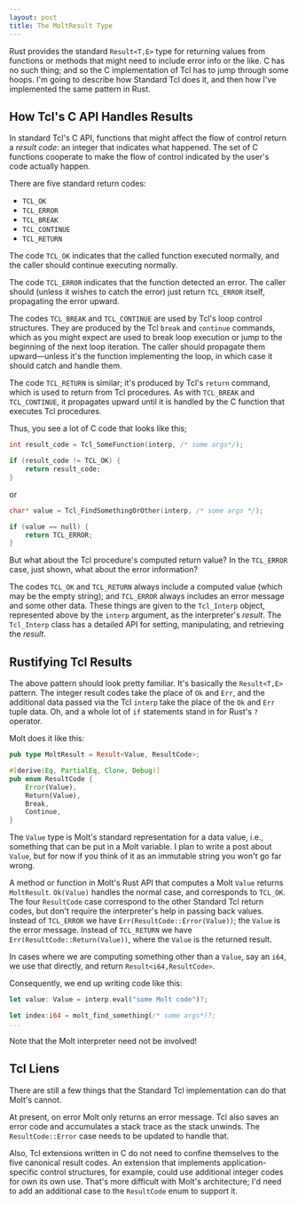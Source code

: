 ```yaml
---
layout: post
title: The MoltResult Type
---
```


Rust provides the standard `Result<T,E>` type for returning values from functions or methods
that might need to include error info or the like.  C has no such thing; and so the C
implementation of Tcl has to jump through some hoops.  I'm going to describe how Standard Tcl
does it, and then how I've implemented the same pattern in Rust.

## How Tcl's C API Handles Results

In standard Tcl's C API, functions that might affect the flow of control return a _result code_:
an integer that indicates what happened.  The set of C functions cooperate to make the flow of
control indicated by the user's code actually happen.

There are five standard return codes:

* `TCL_OK`
* `TCL_ERROR`
* `TCL_BREAK`
* `TCL_CONTINUE`
* `TCL_RETURN`

The code `TCL_OK` indicates that the called function executed normally, and the caller should
continue executing normally.  

The code `TCL_ERROR` indicates that the function detected an error. The caller should (unless
it wishes to catch the error) just return `TCL_ERROR` itself, propagating the error upward.

The codes `TCL_BREAK` and `TCL_CONTINUE` are used by Tcl's loop control structures. They are
produced by the Tcl `break` and `continue` commands, which as you might expect are used to
break loop execution or jump to the beginning of the next loop iteration.  The caller should
propagate them upward—unless it's the function implementing the loop, in which case it should
catch and handle them.

The code `TCL_RETURN` is similar; it's produced by Tcl's `return` command, which is used to
return from Tcl procedures.  As with `TCL_BREAK` and `TCL_CONTINUE`, it propagates upward
until it is handled by the C function that executes Tcl procedures.

Thus, you see a lot of C code that looks like this;

```c
int result_code = Tcl_SomeFunction(interp, /* some args*/);

if (result_code != TCL_OK) {
    return result_code;
}
```

or

```c
char* value = Tcl_FindSomethingOrOther(interp, /* some args */);

if (value == null) {
    return TCL_ERROR;
}
```

But what about the Tcl procedure's computed return value?  In the `TCL_ERROR` case, just shown,
what about the error information?

The codes `TCL_OK` and `TCL_RETURN` always include a computed value (which may be the empty
string); and `TCL_ERROR` always includes an error message and some other data.  These things are
given to the `Tcl_Interp` object, represented above by the `interp` argument, as the interpreter's
_result_.  The `Tcl_Interp` class has a detailed API for setting, manipulating, and retrieving
the _result_.

## Rustifying Tcl Results

The above pattern should look pretty familiar.  It's basically the `Result<T,E>` pattern.  The
integer result codes take the place of `Ok` and `Err`, and the additional data passed via the
Tcl `interp` take the place of the `Ok` and `Err` tuple data.  Oh, and a whole lot of `if`
statements stand in for Rust's `?` operator.

Molt does it like this:

```rust
pub type MoltResult = Result<Value, ResultCode>;

#[derive(Eq, PartialEq, Clone, Debug)]
pub enum ResultCode {
    Error(Value),
    Return(Value),
    Break,
    Continue,
}
```

The `Value` type is Molt's standard representation for a data value, i.e., something that can be
put in a Molt variable.  I plan to write a post about `Value`, but for now if you think of it
as an immutable string you won't go far wrong.

A method or function in Molt's Rust API that computes a Molt `Value` returns `MoltResult`.
`Ok(Value)` handles the normal case, and corresponds to `TCL_OK`.  The four `ResultCode`
case correspond to the other Standard Tcl return codes, but don't require the interpreter's
help in passing back values.  Instead of `TCL_ERROR` we have `Err(ResultCode::Error(Value))`;
the `Value` is the error message.  Instead of `TCL_RETURN` we have
`Err(ResultCode::Return(Value))`, where the `Value` is the returned result.

In cases where we are computing something other than a `Value`, say an `i64`, we use that
directly, and return `Result<i64,ResultCode>`.

Consequently, we end up writing code like this:

```rust
let value: Value = interp.eval("some Molt code")?;

let index:i64 = molt_find_something(/* some args*)?;
...
```

Note that the Molt interpreter need not be involved!

## Tcl Liens

There are still a few things that the Standard Tcl implementation can do that Molt's
cannot.  

At present, on error Molt only returns an error message.  Tcl also saves an error code and
accumulates a stack trace as the stack unwinds.  The `ResultCode::Error` case needs to be
updated to handle that.

Also, Tcl extensions written in C do not need to confine themselves to the five canonical
result codes.  An extension that implements application-specific control structures, for example,
could use additional integer codes for own its own use.  That's more difficult with Molt's
architecture; I'd need to add an additional case to the `ResultCode` enum to support it.
